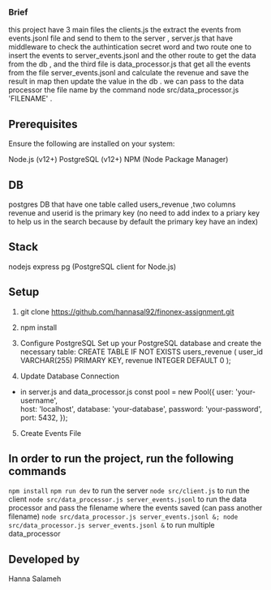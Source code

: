 ### Brief
this project have 3 main files the clients.js the extract the events from events.jsonl file and send to them to the server , server.js that have middleware to check the authintication secret word and two route one to insert the events to server_events.jsonl and the other route to get the data from the db , and the third file is data_processor.js that get all the events from the file server_events.jsonl and calculate the revenue and save the result in map then update the value in the db . we can pass to the data processor the file name by the command node src/data_processor.js 'FILENAME' .

## Prerequisites
Ensure the following are installed on your system:

Node.js (v12+)
PostgreSQL (v12+)
NPM (Node Package Manager)

## DB 
postgres DB that have one table called users_revenue ,two columns revenue and userid is the primary key (no need to add index to a priary key to help us in the search because by default the primary key have an index)

## Stack
nodejs
express
pg (PostgreSQL client for Node.js)

## Setup
1. git clone https://github.com/hannasal92/finonex-assignment.git

2. npm install

3. Configure PostgreSQL
Set up your PostgreSQL database and create the necessary table:
CREATE TABLE IF NOT EXISTS users_revenue (
    user_id VARCHAR(255) PRIMARY KEY,
    revenue INTEGER DEFAULT 0
);



4. Update Database Connection
 - in server.js and data_processor.js
const pool = new Pool({
  user: 'your-username',       
  host: 'localhost',
  database: 'your-database', 
  password: 'your-password',
  port: 5432,
});

5. Create Events File

## In order to run the project, run the following commands
`npm install`
`npm run dev` to run the server
`node src/client.js` to run the client
`node src/data_processor.js server_events.jsonl` to run the data processor and pass the filename where the events saved (can pass another filename)
`node src/data_processor.js server_events.jsonl &; node src/data_processor.js server_events.jsonl &` to run multiple data_processor

## Developed by
Hanna Salameh


